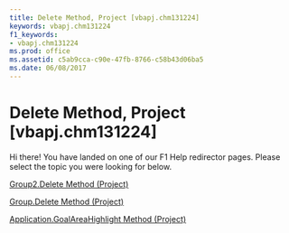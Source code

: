 ```yaml
---
title: Delete Method, Project [vbapj.chm131224]
keywords: vbapj.chm131224
f1_keywords:
- vbapj.chm131224
ms.prod: office
ms.assetid: c5ab9cca-c90e-47fb-8766-c58b43d06ba5
ms.date: 06/08/2017
---
```



# Delete Method, Project [vbapj.chm131224]

Hi there! You have landed on one of our F1 Help redirector pages. Please select the topic you were looking for below.

[Group2.Delete Method (Project)](http://msdn.microsoft.com/library/eca2163c-03a4-a349-6db8-8d43a7351548%28Office.15%29.aspx)

[Group.Delete Method (Project)](http://msdn.microsoft.com/library/dd115060-a5e9-bf29-2b1f-6080a22efd25%28Office.15%29.aspx)

[Application.GoalAreaHighlight Method (Project)](http://msdn.microsoft.com/library/56146d8b-f986-0ba7-3661-26b508db3ec8%28Office.15%29.aspx)

